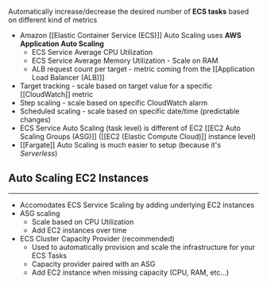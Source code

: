 Automatically increase/decrease the desired number of __ECS tasks__ based on different kind of metrics
- Amazon [[Elastic Container Service (ECS)]] Auto Scaling uses __AWS Application Auto Scaling__
	- ECS Service Average CPU Utilization
	- ECS Service Average Memory Utilization - Scale on RAM
	- ALB request count per target - metric coming from the [[Application Load Balancer (ALB)]]
- Target tracking - scale based on target value for a specific [[CloudWatch]] metric
- Step scaling - scale based on specific CloudWatch alarm
- Scheduled scaling - scale based on specific date/time (predictable changes)
- ECS Service Auto Scaling (task level) is different of EC2 [[EC2 Auto Scaling Groups (ASG)]] ([[EC2 (Elastic Compute Cloud)]] instance level)
- [[Fargate]] Auto Scaling is much easier to setup (because it's _Serverless_)

## Auto Scaling EC2 Instances
---
- Accomodates ECS Service Scaling by adding underlying EC2 instances
- ASG scaling
	- Scale based on CPU Utilization
	- Add EC2 instances over time
- ECS Cluster Capacity Provider (recommended)
	- Used to automatically provision and scale the infrastructure for your ECS Tasks
	- Capacity provider paired with an ASG
	- Add EC2 instance when missing capacity (CPU, RAM, etc...)
